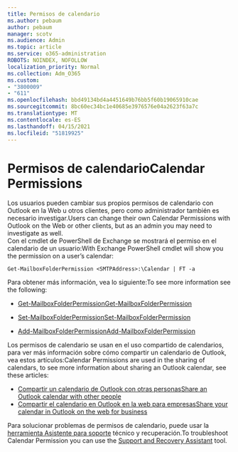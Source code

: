 ```yaml
---
title: Permisos de calendario
ms.author: pebaum
author: pebaum
manager: scotv
ms.audience: Admin
ms.topic: article
ms.service: o365-administration
ROBOTS: NOINDEX, NOFOLLOW
localization_priority: Normal
ms.collection: Adm_O365
ms.custom:
- "3800009"
- "611"
ms.openlocfilehash: bbd49134bd4a4451649b76bb5f60b19065910cae
ms.sourcegitcommit: 8bc60ec34bc1e40685e3976576e04a2623f63a7c
ms.translationtype: MT
ms.contentlocale: es-ES
ms.lasthandoff: 04/15/2021
ms.locfileid: "51819925"
---
```

# <a name="calendar-permissions"></a><span data-ttu-id="72332-102">Permisos de calendario</span><span class="sxs-lookup"><span data-stu-id="72332-102">Calendar Permissions</span></span>

<span data-ttu-id="72332-103">Los usuarios pueden cambiar sus propios permisos de calendario con Outlook en la Web u otros clientes, pero como administrador también es necesario investigar.</span><span class="sxs-lookup"><span data-stu-id="72332-103">Users can change their own Calendar Permissions with Outlook on the Web or other clients, but as an admin you may need to investigate as well.</span></span>  
<span data-ttu-id="72332-104">Con el cmdlet de PowerShell de Exchange se mostrará el permiso en el calendario de un usuario:</span><span class="sxs-lookup"><span data-stu-id="72332-104">With Exchange PowerShell cmdlet will show you the permission on a user’s calendar:</span></span>

`Get-MailboxFolderPermission <SMTPAddress>:\Calendar | FT -a`

<span data-ttu-id="72332-105">Para obtener más información, vea lo siguiente:</span><span class="sxs-lookup"><span data-stu-id="72332-105">To see more information see the following:</span></span>

- [<span data-ttu-id="72332-106">Get-MailboxFolderPermission</span><span class="sxs-lookup"><span data-stu-id="72332-106">Get-MailboxFolderPermission</span></span>](https://docs.microsoft.com/powershell/module/exchange/get-mailboxfolderpermission?view=exchange-ps)

- [<span data-ttu-id="72332-107">Set-MailboxFolderPermission</span><span class="sxs-lookup"><span data-stu-id="72332-107">Set-MailboxFolderPermission</span></span>](https://docs.microsoft.com/powershell/module/exchange/set-mailboxfolderpermission?view=exchange-ps)

- [<span data-ttu-id="72332-108">Add-MailboxFolderPermission</span><span class="sxs-lookup"><span data-stu-id="72332-108">Add-MailboxFolderPermission</span></span>](https://office.visualstudio.com/DefaultCollection/MAX/_queries/query/Add-MailboxFolderPermission)

<span data-ttu-id="72332-109">Los permisos de calendario se usan en el uso compartido de calendarios, para ver más información sobre cómo compartir un calendario de Outlook, vea estos artículos:</span><span class="sxs-lookup"><span data-stu-id="72332-109">Calendar Permissions are used in the sharing of calendars, to see more information about sharing an Outlook calendar, see these articles:</span></span>

- [<span data-ttu-id="72332-110">Compartir un calendario de Outlook con otras personas</span><span class="sxs-lookup"><span data-stu-id="72332-110">Share an Outlook calendar with other people</span></span>](https://support.office.com/article/353ed2c1-3ec5-449d-8c73-6931a0adab88)
- [<span data-ttu-id="72332-111">Compartir el calendario en Outlook en la web para empresas</span><span class="sxs-lookup"><span data-stu-id="72332-111">Share your calendar in Outlook on the web for business</span></span>](https://support.office.com/article/7ecef8ae-139c-40d9-bae2-a23977ee58d5)

<span data-ttu-id="72332-112">Para solucionar problemas de permisos de calendario, puede usar la [herramienta Asistente para soporte](https://support.microsoft.com/office/e90bb691-c2a7-4697-a94f-88836856c72f) técnico y recuperación.</span><span class="sxs-lookup"><span data-stu-id="72332-112">To troubleshoot Calendar Permission you can use the [Support and Recovery Assistant](https://support.microsoft.com/office/e90bb691-c2a7-4697-a94f-88836856c72f) tool.</span></span>